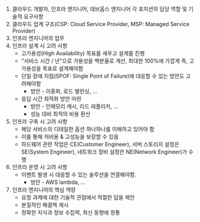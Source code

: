 1. 클라우드 개발자, 인프라 엔지니어, 데브옵스 엔지니어 각 포지션의 담당 역할 및 기술적 요구사항
2. 클라우드 업계 구조(CSP: Cloud Service Provider, MSP: Managed Service Provider)
3. 인프라 엔지니어의 업무
4. 인프라 설계 시 고려 사항
	- 고가용성(High Availability) 목표를 세우고 설계를 진행
	- "서비스 시간 / 년"으로 가용성을 백분율로 계산, 최대한 100%에 가깝게 즉, 고가용성을 목표로 설계해야함
	- 단일 장애 지점(SPOF: Single Point of Failure)에 대응할 수 있는 방안도 고려해야함
		- 방안 - 이중화, 로드 밸런싱, ...
	- 응답 시간 최적화 방안 마련
		- 방안 - 인메모리 캐시, 리드 레플리카, ...
		- 성능 대비 최적의 비용 환산
5. 인프라 구축 시 고려 사항
	- 해당 서비스의 디테일한 옵션 하나하나를 이해하고 있어야 함
	- 이를 통해 저비용 & 고성능을 보장할 수 있음
	- 하드웨어 관련 작업은 CE(Customer Engineer), 서버 스토리지 설정은 SE(System Engineer), 네트워크 장비 설정은 NE(Network Engineer)가 수행
6. 인프라 운영 시 고려 사항
	- 이벤트 발생 시 대응할 수 있는 솔루션을 연결해야함.
		- 방안 - AWS lambda, ...
7. 인프라 엔지니어의 핵심 역량
	- 요청 과제에 대한 기술적 관점에서 적절한 답을 제안
	- 본질적인 해결책 제시
	- 정확한 지식과 정보 수집력, 최신 동향에 정통
